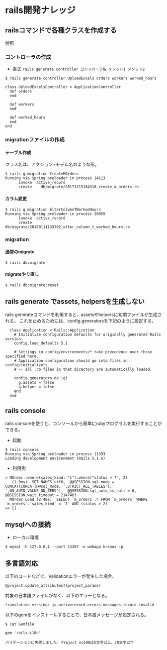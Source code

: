 # rails開発ナレッジ

## railsコマンドで各種クラスを作成する
[参照](https://railsguides.jp/command_line.html#rails-generate)

### コントローラの作成
+ 書式
`rails generate controller コントローラ名 メソッド1 メソッド2`

```
$ rails generate controller UploadExcels orders workers worked_hours

class UploadExcelsController < ApplicationController
  def orders
  end

  def workers
  end

  def worked_hours
  end
end

```

### migrationファイルの作成

#### テーブル作成
クラス名は、アクション+モデル名のような形。
```
$ rails g migration CreateMOrders
Running via Spring preloader in process 14113
      invoke  active_record
      create    db/migrate/20171215184318_create_m_orders.rb
```

#### カラム変更
```text
$ rails g migration AlterColumnTWorkedHours
Running via Spring preloader in process 20055
      invoke  active_record
      create    db/migrate/20180111133302_alter_column_t_worked_hours.rb
```

### migration

#### 通常のmigrate
```
$ rails db:migrate
```

#### migrateやり直し
````
$ rails db:migrate:reset
````

## rails generate でassets, helpersを生成しない
rails generateコマンドを利用すると、assetsやhelpersに初期ファイルが生成される。
これを止めるためには、config.generatorsを下記のように設定する。


```
  class Application < Rails::Application
    # Initialize configuration defaults for originally generated Rails version.
    config.load_defaults 5.1

    # Settings in config/environments/* take precedence over those specified here.
    # Application configuration should go into files in config/initializers
    # -- all .rb files in that directory are automatically loaded.

    config.generators do |g|
      g.assets = false
      g.helper = false
    end
  end
```

## rails console
rails consoleを使うと、コンソールから簡単にrubyプログラムを実行することができる。

+ 起動
```
$ rails console
Running via Spring preloader in process 11393
Loading development environment (Rails 5.1.6)
```

+ 利用例
```
> MOrder::where(sales_kind: "1").where("status > ?", 2)
   (1.0ms)  SET NAMES utf8,  @@SESSION.sql_mode = CONCAT(CONCAT(@@sql_mode, ',STRICT_ALL_TABLES'), ',NO_AUTO_VALUE_ON_ZERO'),  @@SESSION.sql_auto_is_null = 0, @@SESSION.wait_timeout = 2147483
  MOrder Load (2.4ms)  SELECT `m_orders`.* FROM `m_orders` WHERE `m_orders`.`sales_kind` = '1' AND (status > 2)
=> []
```


## mysqlへの接続
+ ローカル環境
```
$ mysql -h 127.0.0.1 --port 13307 -u webapp kronos -p
```

## 多言語対応

以下のコードなどで、Validationエラーが発生した場合、
```
@project.update_attributes!(project_params)
```
対象の日本語ファイルがなく、以下のエラーとなる。

```
translation missing: ja.activerecord.errors.messages.record_invalid
```
以下のgemをインストールすることで、日本語メッセージが設定される。

```
$ cat Gemfile

gem 'rails-i18n'
```

```
バリデーションに失敗しました: Project no100は5文字以上、20文字以下
```